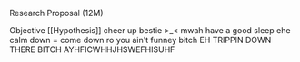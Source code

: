 Research Proposal (12M) 


Objective
[[Hypothesis]] 
cheer up bestie >_< mwah
have a good sleep ehe
calm down = come down ro
you ain't funney bitch EH
TRIPPIN DOWN THERE BITCH AYHFICWHHJHSWEFHISUHF